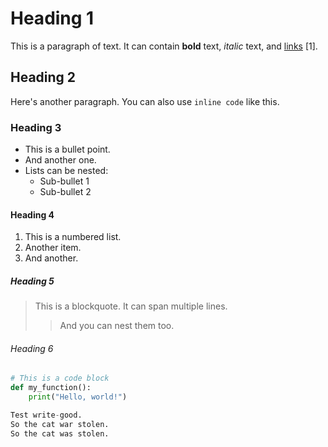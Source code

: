 # Heading 1

This is a paragraph of text. It can contain **bold** text, *italic* text, and [links](https://www.example.com) [1].

## Heading 2

Here's another paragraph. You can also use `inline code` like this.

### Heading 3

-   This is a bullet point.
-   And another one.
-   Lists can be nested:
    -   Sub-bullet 1
    -   Sub-bullet 2

#### Heading 4

1.  This is a numbered list.
2.  Another item.
3.  And another.

##### Heading 5

> This is a blockquote. It can span multiple lines.
>
> > And you can nest them too.

###### Heading 6

```python
# This is a code block
def my_function():
    print("Hello, world!")

Test write-good.
So the cat war stolen.
So the cat was stolen.
